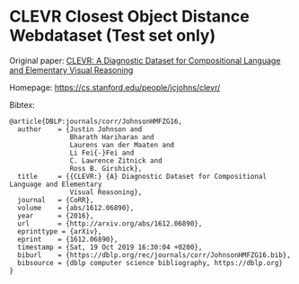 # CLEVR Closest Object Distance Webdataset (Test set only)

Original paper: [CLEVR: A Diagnostic Dataset for Compositional Language and Elementary Visual Reasoning](https://arxiv.org/pdf/1612.06890.pdf)

Homepage: https://cs.stanford.edu/people/jcjohns/clevr/

Bibtex:
```
@article{DBLP:journals/corr/JohnsonHMFZG16,
  author    = {Justin Johnson and
               Bharath Hariharan and
               Laurens van der Maaten and
               Li Fei{-}Fei and
               C. Lawrence Zitnick and
               Ross B. Girshick},
  title     = {{CLEVR:} {A} Diagnostic Dataset for Compositional Language and Elementary
               Visual Reasoning},
  journal   = {CoRR},
  volume    = {abs/1612.06890},
  year      = {2016},
  url       = {http://arxiv.org/abs/1612.06890},
  eprinttype = {arXiv},
  eprint    = {1612.06890},
  timestamp = {Sat, 19 Oct 2019 16:30:04 +0200},
  biburl    = {https://dblp.org/rec/journals/corr/JohnsonHMFZG16.bib},
  bibsource = {dblp computer science bibliography, https://dblp.org}
}
```